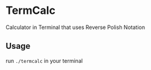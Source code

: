 TermCalc
========

Calculator in Terminal that uses Reverse Polish Notation


Usage
-----
run `./termcalc` in your terminal
